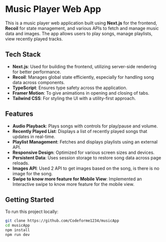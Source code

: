 # Music Player Web App

This is a music player web application built using **Next.js** for the frontend, **Recoil** for state management, and various APIs to fetch and manage music data and images. The app allows users to play songs, manage playlists, view recently played tracks.

## Tech Stack

- **Next.js**: Used for building the frontend, utilizing server-side rendering for better performance.
- **Recoil**: Manages global state efficiently, especially for handling song data across components.
- **TypeScript**: Ensures type safety across the application.
- **Framer Motion**: To give animations in opening and closing of tabs.
- **Tailwind CSS**: For styling the UI with a utility-first approach.

## Features

- **Audio Playback**: Plays songs with controls for play/pause and volume.
- **Recently Played List**: Displays a list of recently played songs that updates in real-time.
- **Playlist Management**: Fetches and displays playlists using an external API.
- **Responsive Design**: Optimized for various screen sizes and devices.
- **Persistent Data**: Uses session storage to restore song data across page reloads.
- **Images API**: Used 2 API to get images based on the song, is there is no image for the song.
- **Swipe to know more feature for Mobile View**: Implemented an Interactive swipe to know more feature for the mobile view.

## Getting Started

To run this project locally:

```bash
git clone https://github.com/Codeforme1234/musicApp
cd musicApp
npm install
npm run dev
